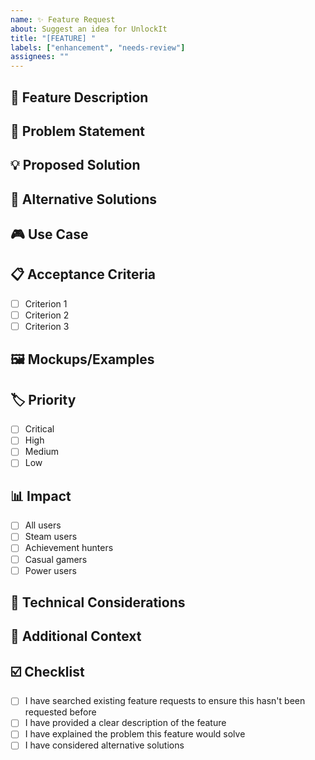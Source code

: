 ```yaml
---
name: ✨ Feature Request
about: Suggest an idea for UnlockIt
title: "[FEATURE] "
labels: ["enhancement", "needs-review"]
assignees: ""
---
```


## 🌟 Feature Description

<!-- A clear and concise description of the feature you'd like to see added. -->

## 🎯 Problem Statement

<!-- Is your feature request related to a problem? Please describe. -->
<!-- Example: "I'm always frustrated when..." -->

## 💡 Proposed Solution

<!-- Describe the solution you'd like to see implemented. -->

## 🔄 Alternative Solutions

<!-- Describe any alternative solutions or features you've considered. -->

## 🎮 Use Case

<!-- Describe how this feature would improve the gaming experience. -->

## 📋 Acceptance Criteria

<!-- What needs to be implemented for this feature to be considered complete? -->

- [ ] Criterion 1
- [ ] Criterion 2
- [ ] Criterion 3

## 🖼️ Mockups/Examples

<!-- If applicable, add mockups, wireframes, or examples of similar features. -->

## 🏷️ Priority

<!-- How important is this feature to you? -->

- [ ] Critical
- [ ] High
- [ ] Medium
- [ ] Low

## 📊 Impact

<!-- Who would benefit from this feature? -->

- [ ] All users
- [ ] Steam users
- [ ] Achievement hunters
- [ ] Casual gamers
- [ ] Power users

## 🔧 Technical Considerations

<!-- Any technical details, constraints, or considerations you're aware of. -->

## 📝 Additional Context

<!-- Add any other context or screenshots about the feature request here. -->

## ☑️ Checklist

- [ ] I have searched existing feature requests to ensure this hasn't been requested before
- [ ] I have provided a clear description of the feature
- [ ] I have explained the problem this feature would solve
- [ ] I have considered alternative solutions
